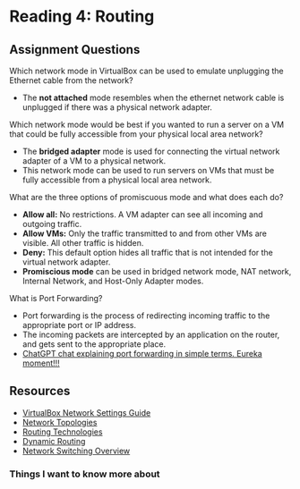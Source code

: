 # Reading 4: Routing

## Assignment Questions
Which network mode in VirtualBox can be used to emulate unplugging the Ethernet cable from the network?
- The **not attached** mode resembles when the ethernet network cable is unplugged if there was a physical network adapter. 

Which network mode would be best if you wanted to run a server on a VM that could be fully accessible from your physical local area network?
- The **bridged adapter** mode is used for connecting the virtual network adapter of a VM to a physical network.
- This network mode can be used to run servers on VMs that must be fully accessible from a physical local area network. 

What are the three options of promiscuous mode and what does each do?
- **Allow all:** No restrictions. A VM adapter can see all incoming and outgoing traffic.
- **Allow VMs:** Only the traffic transmitted to and from other VMs are visible. All other traffic is hidden.
- **Deny:** This default option hides all traffic that is not intended for the virtual network adapter.
- **Promiscious mode** can be used in bridged network mode, NAT network, Internal Network, and Host-Only Adapter modes.

What is Port Forwarding?
- Port forwarding is the process of redirecting incoming traffic to the appropriate port or IP address.
- The incoming packets are intercepted by an application on the router, and gets sent to the appropriate place.
- [ChatGPT chat explaining port forwarding in simple terms. Eureka moment!!!](https://chat.openai.com/share/855273a0-61e9-48e2-bce3-e1c6f318e59e)
  
## Resources
- [VirtualBox Network Settings Guide](https://www.nakivo.com/blog/virtualbox-network-setting-guide/)
- [Network Topologies](https://www.professormesser.com/network-plus/n10-008/n10-008-video/network-topologies-5/)
- [Routing Technologies](https://www.professormesser.com/network-plus/n10-008/n10-008-video/routing-technologies-n10-008/)
- [Dynamic Routing](https://www.professormesser.com/network-plus/n10-008/n10-008-video/n10-008-dynamic-routing/)
- [Network Switching Overview](https://www.professormesser.com/network-plus/n10-008/n10-008-video/network-switching-overview-n10-008/)
  
### Things I want to know more about 
